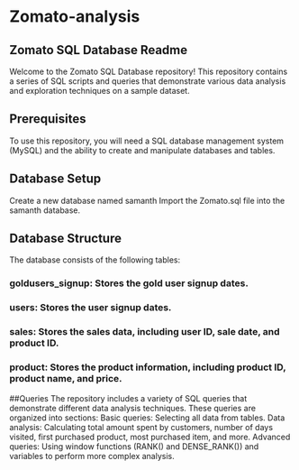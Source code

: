 # Zomato-analysis
## Zomato SQL Database Readme

Welcome to the Zomato SQL Database repository! This repository contains a series of SQL scripts and queries that demonstrate various data analysis and exploration techniques on a sample dataset.
## Prerequisites
To use this repository, you will need a SQL database management system  (MySQL) and the ability to create and manipulate databases and tables.
## Database Setup
Create a new database named samanth
Import the Zomato.sql file into the samanth database.
## Database Structure
The database consists of the following tables:
### goldusers_signup: Stores the gold user signup dates.
### users: Stores the user signup dates.
### sales: Stores the sales data, including user ID, sale date, and product ID.
### product: Stores the product information, including product ID, product name, and price.
##Queries
The repository includes a variety of SQL queries that demonstrate different data analysis techniques. These queries are organized into sections:
Basic queries: Selecting all data from tables.
Data analysis: Calculating total amount spent by customers, number of days visited, first purchased product, most purchased item, and more.
Advanced queries: Using window functions (RANK() and DENSE_RANK()) and variables to perform more complex analysis.
